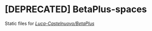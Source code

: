 # [DEPRECATED] BetaPlus-spaces
Static files for *[Luca-Castelnuovo/BetaPlus](https://github.com/Luca-Castelnuovo/BetaPlus)*
